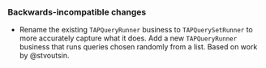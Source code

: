 ### Backwards-incompatible changes

- Rename the existing `TAPQueryRunner` business to `TAPQuerySetRunner` to more accurately capture what it does. Add a new `TAPQueryRunner` business that runs queries chosen randomly from a list. Based on work by @stvoutsin.
